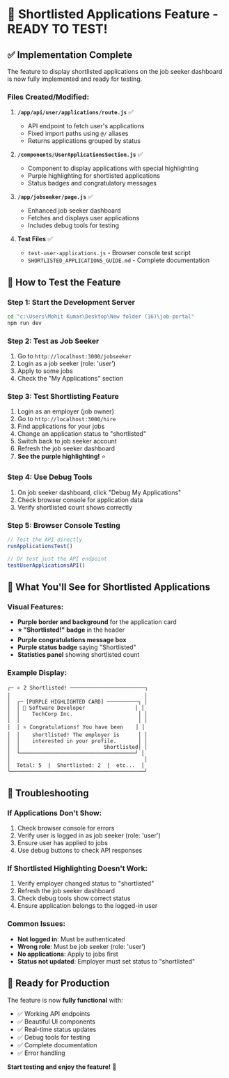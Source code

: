 # 🎉 Shortlisted Applications Feature - READY TO TEST!

## ✅ **Implementation Complete**

The feature to display shortlisted applications on the job seeker dashboard is now fully implemented and ready for testing.

### **Files Created/Modified:**

1. **`/app/api/user/applications/route.js`** ✅
   - API endpoint to fetch user's applications
   - Fixed import paths using `@/` aliases
   - Returns applications grouped by status

2. **`/components/UserApplicationsSection.js`** ✅
   - Component to display applications with special highlighting
   - Purple highlighting for shortlisted applications
   - Status badges and congratulatory messages

3. **`/app/jobseeker/page.js`** ✅
   - Enhanced job seeker dashboard
   - Fetches and displays user applications
   - Includes debug tools for testing

4. **Test Files** ✅
   - `test-user-applications.js` - Browser console test script
   - `SHORTLISTED_APPLICATIONS_GUIDE.md` - Complete documentation

## 🧪 **How to Test the Feature**

### **Step 1: Start the Development Server**
```bash
cd "c:\Users\Mohit Kumar\Desktop\New folder (16)\job-portal"
npm run dev
```

### **Step 2: Test as Job Seeker**
1. Go to `http://localhost:3000/jobseeker`
2. Login as a job seeker (role: 'user')
3. Apply to some jobs
4. Check the "My Applications" section

### **Step 3: Test Shortlisting Feature**
1. Login as an employer (job owner)
2. Go to `http://localhost:3000/hire`
3. Find applications for your jobs
4. Change an application status to "shortlisted"
5. Switch back to job seeker account
6. Refresh the job seeker dashboard
7. **See the purple highlighting!** ⭐

### **Step 4: Use Debug Tools**
1. On job seeker dashboard, click "Debug My Applications"
2. Check browser console for application data
3. Verify shortlisted count shows correctly

### **Step 5: Browser Console Testing**
```javascript
// Test the API directly
runApplicationsTest()

// Or test just the API endpoint
testUserApplicationsAPI()
```

## 🎯 **What You'll See for Shortlisted Applications**

### **Visual Features:**
- **Purple border and background** for the application card
- **⭐ "Shortlisted!" badge** in the header
- **Purple congratulations message box**
- **Purple status badge** saying "Shortlisted"
- **Statistics panel** showing shortlisted count

### **Example Display:**
```
┌─ ⭐ 2 Shortlisted! ────────────────────────┐
│                                           │
│  ┌─ [PURPLE HIGHLIGHTED CARD] ──────────┐ │
│  │ 🏢 Software Developer                │ │
│  │    TechCorp Inc.                     │ │
│  │                                      │ │
│  │ ⭐ Congratulations! You have been    │ │
│  │    shortlisted! The employer is      │ │
│  │    interested in your profile.       │ │
│  │                           Shortlisted│ │
│  └─────────────────────────────────────┘ │
│                                           │
│  Total: 5  |  Shortlisted: 2  |  etc...  │
└───────────────────────────────────────────┘
```

## 🔧 **Troubleshooting**

### **If Applications Don't Show:**
1. Check browser console for errors
2. Verify user is logged in as job seeker (role: 'user')
3. Ensure user has applied to jobs
4. Use debug buttons to check API responses

### **If Shortlisted Highlighting Doesn't Work:**
1. Verify employer changed status to "shortlisted"
2. Refresh the job seeker dashboard
3. Check debug tools show correct status
4. Ensure application belongs to the logged-in user

### **Common Issues:**
- **Not logged in**: Must be authenticated
- **Wrong role**: Must be job seeker (role: 'user')
- **No applications**: Apply to jobs first
- **Status not updated**: Employer must set status to "shortlisted"

## 🚀 **Ready for Production**

The feature is now **fully functional** with:
- ✅ Working API endpoints
- ✅ Beautiful UI components
- ✅ Real-time status updates
- ✅ Debug tools for testing
- ✅ Complete documentation
- ✅ Error handling

**Start testing and enjoy the feature!** 🎉
